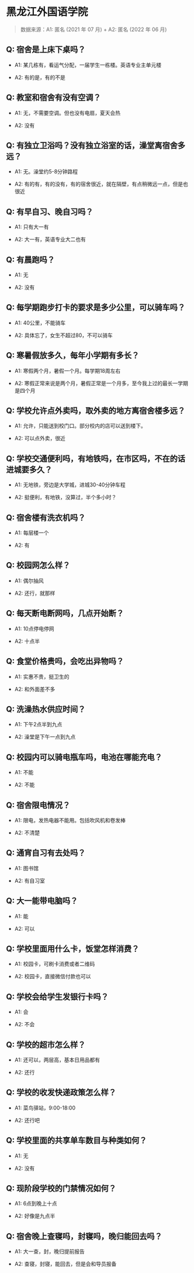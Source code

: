 # 黑龙江外国语学院

> 数据来源：A1: 匿名 (2021 年 07 月) + A2: 匿名 (2022 年 06 月)

## Q: 宿舍是上床下桌吗？

- A1: 某几栋有，看运气分配，一届学生一栋楼。英语专业主单元楼

- A2: 有的是，有的不是

## Q: 教室和宿舍有没有空调？

- A1: 无，不需要空调。但也没有电扇，夏天会热

- A2: 没有

## Q: 有独立卫浴吗？没有独立浴室的话，澡堂离宿舍多远？

- A1: 无。澡堂约5-8分钟路程

- A2: 有的有，有的没有，有的宿舍很近，就在隔壁，有点稍微远一点，但是也很近

## Q: 有早自习、晚自习吗？

- A1: 只有大一有

- A2: 大一有，英语专业大二也有

## Q: 有晨跑吗？

- A1: 无

- A2: 没有

## Q: 每学期跑步打卡的要求是多少公里，可以骑车吗？

- A1: 40公里，不能骑车

- A2: 具体忘了，女生不超过80，不可以骑车

## Q: 寒暑假放多久，每年小学期有多长？

- A1: 寒假两个月，暑假一个月。每学期18周左右

- A2: 寒假正常来说是两个月，暑假正常是一个月多，至今我上过的最长一学期是四个月

## Q: 学校允许点外卖吗，取外卖的地方离宿舍楼多远？

- A1: 允许，只能送到校门口。部分校内的店可以送到楼下。

- A2: 可以点外卖，很近

## Q: 学校交通便利吗，有地铁吗，在市区吗，不在的话进城要多久？

- A1: 无地铁，旁边是大学城，进城30-40分钟车程

- A2: 挺便利，有地铁，没算过，半个多小时？

## Q: 宿舍楼有洗衣机吗？

- A1: 每层楼一个

- A2: 有

## Q: 校园网怎么样？

- A1: 偶尔抽风

- A2: 还行，就那样

## Q: 每天断电断网吗，几点开始断？

- A1: 10点停电停网

- A2: 十点半

## Q: 食堂价格贵吗，会吃出异物吗？

- A1: 实惠不贵，挺卫生的

- A2: 和外面差不多

## Q: 洗澡热水供应时间？

- A1: 下午2点半到九点

- A2: 澡堂是下午一点到九点

## Q: 校园内可以骑电瓶车吗，电池在哪能充电？

- A1: 不能

- A2: 不能

## Q: 宿舍限电情况？

- A1: 限电，发热电器不能用。包括吹风机和卷发棒

- A2: 不清楚

## Q: 通宵自习有去处吗？

- A1: 图书馆

- A2: 有自习室

## Q: 大一能带电脑吗？

- A1: 能

- A2: 可以

## Q: 学校里面用什么卡，饭堂怎样消费？

- A1: 校园卡，可刷卡消费或者二维码

- A2: 校园卡，直接微信付款也可以

## Q: 学校会给学生发银行卡吗？

- A1: 会

- A2: 不会

## Q: 学校的超市怎么样？

- A1: 还可以，两层高，基本日用品都有

- A2: 还行

## Q: 学校的收发快递政策怎么样？

- A1: 菜鸟驿站，9:00-18:00

- A2: 还行吧

## Q: 学校里面的共享单车数目与种类如何？

- A1: 无

- A2: 没有

## Q: 现阶段学校的门禁情况如何？

- A1: 6点到晚上十点

- A2: 好像是九点半

## Q: 宿舍晚上查寝吗，封寝吗，晚归能回去吗？

- A1: 大一查，封，晚归提前报告

- A2: 查寝，封寝，能回去，但是会和导员报备

